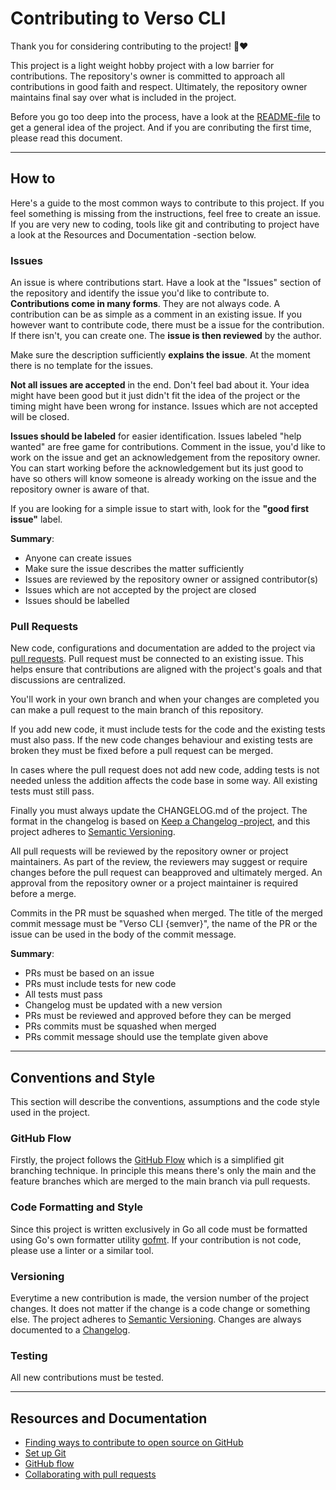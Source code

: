 # Contributing to Verso CLI

Thank you for considering contributing to the project! 🎉❤️

This project is a light weight hobby project with a low barrier for contributions. The repository's owner is committed to approach all contributions in good faith and respect. Ultimately, the repository owner maintains final say over what is included in the project.

Before you go too deep into the process, have a look at the [README-file](https://github.com/hkionline/verso.cli) to get a general idea of the project. And if you are conributing the first time, please read this document.

---

## How to

Here's a guide to the most common ways to contribute to this project. If you feel something is missing from the instructions, feel free to create an issue. If you are very new to coding, tools like git and contributing to project have a look at the Resources and Documentation -section below.

### Issues

An issue is where contributions start. Have a look at the "Issues" section of the repository and identify the issue you'd like to contribute to. **Contributions come in many forms**. They are not always code. A contribution can be as simple as a comment in an existing issue. If you however want to contribute code, there must be a issue for the contribution. If there isn't, you can create one. The **issue is then reviewed** by the author.

Make sure the description sufficiently **explains the issue**. At the moment there is no template for the issues.

**Not all issues are accepted** in the end. Don't feel bad about it. Your idea might have been good but it just didn't fit the idea of the project or the timing might have been wrong for instance. Issues which are not accepted will be closed.

**Issues should be labeled** for easier identification.
Issues labeled "help wanted" are free game for contributions. Comment in the issue, you'd like to work on the issue and get an acknowledgement from the repository owner. You can start working before the acknowledgement but its just good to have so others will know someone is already working on the issue and the repository owner is aware of that.

If you are looking for a simple issue to start with, look for the **"good first issue"** label. 

**Summary**:
- Anyone can create issues
- Make sure the issue describes the matter sufficiently
- Issues are reviewed by the repository owner or assigned contributor(s)
- Issues which are not accepted by the project are closed
- Issues should be labelled

### Pull Requests

New code, configurations and documentation are added to the project via [pull requests](https://docs.github.com/en/pull-requests/collaborating-with-pull-requests/proposing-changes-to-your-work-with-pull-requests/creating-a-pull-request). Pull request must be connected to an existing issue. This helps ensure that contributions are aligned with the project's goals and that discussions are centralized.

You'll work in your own branch and when your changes are completed you can make a pull request to the main branch of this repository.

If you add new code, it must include tests for the code and the existing tests must also pass. If the new code changes behaviour and existing tests are broken they must be fixed before a pull request can be merged.

In cases where the pull request does not add new code, adding tests is not needed unless the addition affects the code base in some way. All existing tests must still pass.  

Finally you must always update the CHANGELOG.md of the project. The format in the changelog is based on [Keep a Changelog -project](https://keepachangelog.com/en/1.1.0/),
and this project adheres to [Semantic Versioning](https://semver.org/spec/v2.0.0.html).

All pull requests will be reviewed by the repository owner or project maintainers. As part of the review, the reviewers may suggest or require changes before the pull request can beapproved and ultimately merged. An approval from the repository owner or a project maintainer is required before a merge.

Commits in the PR must be squashed when merged. The title of the merged commit message must be "Verso CLI {semver}", the name of the PR or the issue can be used in the body of the commit message.

**Summary**:
- PRs must be based on an issue
- PRs must include tests for new code
- All tests must pass
- Changelog must be updated with a new version
- PRs must be reviewed and approved before they can be merged
- PRs commits must be squashed when merged
- PRs commit message should use the template given above

---

## Conventions and Style

This section will describe the conventions, assumptions and the code style used in the project.

### GitHub Flow
Firstly, the project follows the [GitHub Flow](https://docs.github.com/en/get-started/using-github/github-flow) which is a simplified git branching technique. In principle this means there's only the main and the feature branches which are merged to the main branch via pull requests.

### Code Formatting and Style

Since this project is written exclusively in Go all code must be formatted using Go's own formatter utility [gofmt](https://pkg.go.dev/cmd/gofmt).
If your contribution is not code, please use a linter or a similar tool.

### Versioning

Everytime a new contribution is made, the version number of the project changes. It does not matter if the change is a code change or something else. The project adheres to [Semantic Versioning](https://semver.org/spec/v2.0.0.html). Changes are always documented to a [Changelog](https://keepachangelog.com/en/1.1.0/).

### Testing

All new contributions must be tested.

---

## Resources and Documentation

- [Finding ways to contribute to open source on GitHub](https://docs.github.com/en/get-started/exploring-projects-on-github/finding-ways-to-contribute-to-open-source-on-github)
- [Set up Git](https://docs.github.com/en/get-started/git-basics/set-up-git)
- [GitHub flow](https://docs.github.com/en/get-started/using-github/github-flow)
- [Collaborating with pull requests](https://docs.github.com/en/github/collaborating-with-pull-requests)
